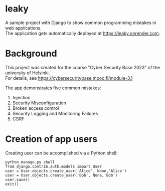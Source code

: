 # leaky
A sample project with Django to show common programming mistakes in web applications.  
The application gets automatically deployed at https://leaky.onrender.com.

# Background
This project was created for the course "Cyber Security Base 2023" of the university of Helsinki.  
For details, see https://cybersecuritybase.mooc.fi/module-3.1  

The app demonstrates five common mistakes:
1) Injection
2) Security Misconfiguration
3) Broken access control
4) Security Logging and Monitoring Failures
5) CSRF

# Creation of app users
Creating user can be accomplished via a Python shell: 
```
python manage.py shell   
from django.contrib.auth.models import User  
user = User.objects.create_user('Alice', None,'Alice')  
user = User.objects.create_user('Bob', None,'Bob')  
user.save()  
exit()  
```
